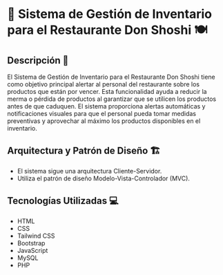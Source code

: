 # 🍳 Sistema de Gestión de Inventario para el Restaurante Don Shoshi 🍽️

## Descripción 📝
El Sistema de Gestión de Inventario para el Restaurante Don Shoshi tiene como objetivo principal alertar al personal del restaurante sobre los productos que están por vencer. Esta funcionalidad ayuda a reducir la merma o pérdida de productos al garantizar que se utilicen los productos antes de que caduquen. El sistema proporciona alertas automáticas y notificaciones visuales para que el personal pueda tomar medidas preventivas y aprovechar al máximo los productos disponibles en el inventario.

## Arquitectura y Patrón de Diseño 🏗️
- El sistema sigue una arquitectura Cliente-Servidor.
- Utiliza el patrón de diseño Modelo-Vista-Controlador (MVC).

## Tecnologías Utilizadas 💻
- HTML
- CSS
- Tailwind CSS
- Bootstrap
- JavaScript
- MySQL
- PHP
